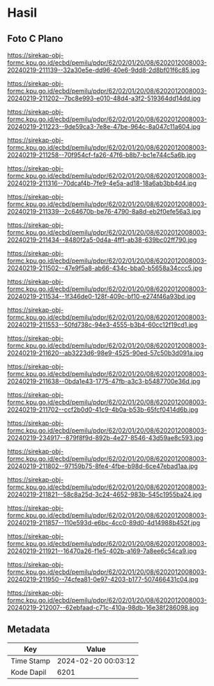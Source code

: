# Hasil

## Foto C Plano

https://sirekap-obj-formc.kpu.go.id/ecbd/pemilu/pdpr/62/02/01/20/08/6202012008003-20240219-211139--32a30e5e-dd96-40e6-9dd8-2d8bf01f6c85.jpg

https://sirekap-obj-formc.kpu.go.id/ecbd/pemilu/pdpr/62/02/01/20/08/6202012008003-20240219-211202--7bc8e993-e010-48d4-a3f2-519364dd14dd.jpg

https://sirekap-obj-formc.kpu.go.id/ecbd/pemilu/pdpr/62/02/01/20/08/6202012008003-20240219-211223--9de59ca3-7e8e-47be-964c-8a047c11a604.jpg

https://sirekap-obj-formc.kpu.go.id/ecbd/pemilu/pdpr/62/02/01/20/08/6202012008003-20240219-211258--70f954cf-fa26-47f6-b8b7-bc1e744c5a6b.jpg

https://sirekap-obj-formc.kpu.go.id/ecbd/pemilu/pdpr/62/02/01/20/08/6202012008003-20240219-211316--70dcaf4b-7fe9-4e5a-ad18-18a6ab3bb4d4.jpg

https://sirekap-obj-formc.kpu.go.id/ecbd/pemilu/pdpr/62/02/01/20/08/6202012008003-20240219-211339--2c64670b-be76-4790-8a8d-eb2f0efe56a3.jpg

https://sirekap-obj-formc.kpu.go.id/ecbd/pemilu/pdpr/62/02/01/20/08/6202012008003-20240219-211434--8480f2a5-0d4a-4ff1-ab38-639bc02ff790.jpg

https://sirekap-obj-formc.kpu.go.id/ecbd/pemilu/pdpr/62/02/01/20/08/6202012008003-20240219-211502--47e9f5a8-ab66-434c-bba0-b5658a34ccc5.jpg

https://sirekap-obj-formc.kpu.go.id/ecbd/pemilu/pdpr/62/02/01/20/08/6202012008003-20240219-211534--1f346de0-128f-409c-bf10-e274f46a93bd.jpg

https://sirekap-obj-formc.kpu.go.id/ecbd/pemilu/pdpr/62/02/01/20/08/6202012008003-20240219-211553--50fd738c-94e3-4555-b3b4-60cc12f19cd1.jpg

https://sirekap-obj-formc.kpu.go.id/ecbd/pemilu/pdpr/62/02/01/20/08/6202012008003-20240219-211620--ab3223d6-98e9-4525-90ed-57c50b3d091a.jpg

https://sirekap-obj-formc.kpu.go.id/ecbd/pemilu/pdpr/62/02/01/20/08/6202012008003-20240219-211638--0bda1e43-1775-47fb-a3c3-b5487700e36d.jpg

https://sirekap-obj-formc.kpu.go.id/ecbd/pemilu/pdpr/62/02/01/20/08/6202012008003-20240219-211702--ccf2b0d0-41c9-4b0a-b53b-65fcf0414d6b.jpg

https://sirekap-obj-formc.kpu.go.id/ecbd/pemilu/pdpr/62/02/01/20/08/6202012008003-20240219-234917--879f8f9d-892b-4e27-8546-43d59ae8c593.jpg

https://sirekap-obj-formc.kpu.go.id/ecbd/pemilu/pdpr/62/02/01/20/08/6202012008003-20240219-211802--97159b75-8fe4-4fbe-b98d-6ce47ebad1aa.jpg

https://sirekap-obj-formc.kpu.go.id/ecbd/pemilu/pdpr/62/02/01/20/08/6202012008003-20240219-211821--58c8a25d-3c24-4652-983b-545c1955ba24.jpg

https://sirekap-obj-formc.kpu.go.id/ecbd/pemilu/pdpr/62/02/01/20/08/6202012008003-20240219-211857--110e593d-e6bc-4cc0-89d0-4d14988b452f.jpg

https://sirekap-obj-formc.kpu.go.id/ecbd/pemilu/pdpr/62/02/01/20/08/6202012008003-20240219-211921--16470a26-f1e5-402b-a169-7a8ee6c54ca9.jpg

https://sirekap-obj-formc.kpu.go.id/ecbd/pemilu/pdpr/62/02/01/20/08/6202012008003-20240219-211950--74cfea81-0e97-4203-b177-507466431c04.jpg

https://sirekap-obj-formc.kpu.go.id/ecbd/pemilu/pdpr/62/02/01/20/08/6202012008003-20240219-212007--62ebfaad-c71c-410a-98db-16e38f286098.jpg


## Metadata

| Key        | Value               |
| ---------- | ------------------- |
| Time Stamp | 2024-02-20 00:03:12 |
| Kode Dapil | 6201                |



